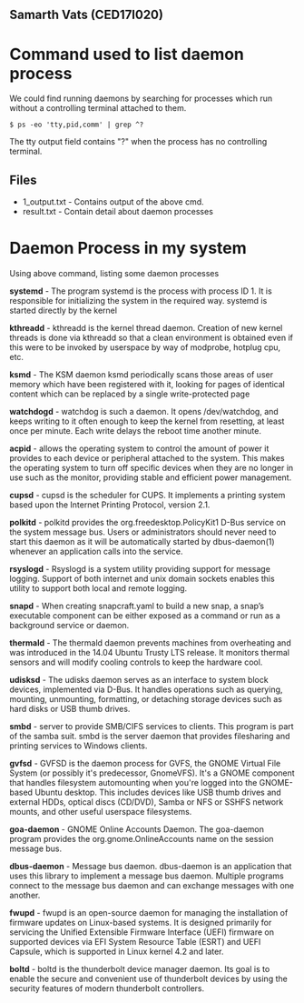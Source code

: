 ## Samarth Vats (CED17I020)
# Command used to list daemon process 
We could find running daemons by searching for processes which run without a controlling terminal attached to them.
```
$ ps -eo 'tty,pid,comm' | grep ^?
```
The tty output field contains "?" when the process has no controlling terminal. 

## Files
* 1_output.txt - Contains output of the above cmd.
* result.txt - Contain detail about daemon processes
# Daemon Process in my system
Using above command, listing some daemon processes

**systemd** - The program systemd is the process with process ID 1. It is responsible for initializing the system in the required way. systemd is started directly by the kernel

**kthreadd** - kthreadd is the kernel thread daemon. Creation of new kernel threads is done via kthreadd so that a clean environment is obtained even if this were to be invoked by userspace by way of modprobe, hotplug cpu, etc.

**ksmd** - The KSM daemon ksmd periodically scans those areas of user memory which have been registered with it, looking for pages of identical content which can be replaced by a single write-protected page

**watchdogd** - watchdog is such a daemon. It opens /dev/watchdog, and keeps writing to it often enough to keep the kernel from resetting, at least once per minute. Each  write  delays  the  reboot time  another  minute.


**acpid** - allows the operating system to control the amount of power it provides to each device or peripheral attached to the system. This makes the operating system to turn off specific devices when they are no longer in use such as the monitor, providing stable and efficient power management.

**cupsd** - cupsd  is  the scheduler for CUPS. It implements a printing system based upon the Internet       Printing Protocol, version 2.1.

**polkitd** - polkitd provides the org.freedesktop.PolicyKit1 D-Bus service on the system message bus.       Users or administrators should never need to start this daemon as it will be automatically       started by dbus-daemon(1) whenever an application calls into the service.

**rsyslogd** - Rsyslogd is a system utility providing support  for  message  logging.   Support  of  both internet  and  unix  domain  sockets enables this utility to support both local and remote logging.

**snapd** - When creating snapcraft.yaml to build a new snap, a snap’s executable component can be either exposed as a command or run as a background service or daemon.

**thermald** - The thermald daemon prevents machines from overheating and was introduced in the 14.04 Ubuntu Trusty LTS release. It monitors thermal sensors and will modify cooling controls to keep the hardware cool. 

**udisksd** - The udisks daemon serves as an interface to system block devices, implemented via D-Bus. It handles operations such as querying, mounting, unmounting, formatting, or detaching storage devices such as hard disks or USB thumb drives.

**smbd** - server to provide SMB/CIFS services to clients. This program is part of the samba suit. smbd is the server daemon that provides filesharing and printing services to Windows       clients.

**gvfsd** - GVFSD is the daemon process for GVFS, the GNOME Virtual File System (or possibly it's predecessor, GnomeVFS). It's a GNOME component that handles filesystem automounting when you're logged into the GNOME-based Ubuntu desktop. This includes devices like USB thumb drives and external HDDs, optical discs (CD/DVD), Samba or NFS or SSHFS network mounts, and other useful userspace filesystems.

**goa-daemon** - GNOME Online Accounts Daemon. The goa-daemon program provides the org.gnome.OnlineAccounts name on the session message bus.

**dbus-daemon** - Message bus daemon. dbus-daemon is an application that uses this library to implement a message bus daemon. Multiple programs connect to the message bus daemon and can exchange messages with one another.

**fwupd** - fwupd is an open-source daemon for managing the installation of firmware updates on Linux-based systems. It is designed primarily for servicing the Unified Extensible Firmware Interface (UEFI) firmware on supported devices via EFI System Resource Table (ESRT) and UEFI Capsule, which is supported in Linux kernel 4.2 and later.

**boltd** - boltd is the thunderbolt device manager daemon. Its goal is to enable the secure and       convenient use of thunderbolt devices by using the security features of modern thunderbolt       controllers.

